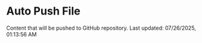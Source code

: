 # Auto Push File

Content that will be pushed to GitHub repository.
Last updated: 07/26/2025, 01:13:56 AM